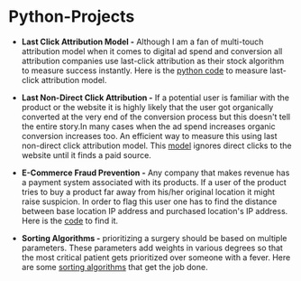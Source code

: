 # Python-Projects
* **Last Click Attribution Model -** Although I am a fan of multi-touch attribution model when it comes to digital ad spend and conversion all attribution companies use last-click attribution as their stock algorithm to measure success instantly. Here is the [python code](https://github.com/cdevairakkam7/Python-Projects/blob/master/Last%20Click%20Attribution%20Model.py) to measure last-click attribution model.

* **Last Non-Direct Click Attribution -** If a potential user is familiar with the product or the website it is highly likely that the user got organically converted at the very end of the conversion process but this doesn't tell the entire story.In many cases when the ad spend increases organic conversion increases too. An efficient way to measure this using last non-direct click attribution model. This [model](https://github.com/cdevairakkam7/Python-Projects/blob/master/Last%20Non%20Direct%20Click%20Attribution%20Model.py) ignores direct clicks to the website until it finds a paid source.  

* **E-Commerce Fraud Prevention -** Any company that makes revenue has a payment system associated with its products. If a user of the product tries to buy a product far away from his/her original location it might raise suspicion. In order to flag this user one has to find the distance between base location IP address and purchased location's IP address. Here is the [code](https://github.com/cdevairakkam7/Python-Projects/blob/master/Distance%20Between%20Two%20IP%20Addresses.py) to find it.  

* **Sorting Algorithms -** prioritizing a surgery should be based on multiple parameters. These parameters add weights in various degrees so that the most critical patient gets prioritized over someone with a fever. Here are some [sorting algorithms](https://github.com/cdevairakkam7/Python-Projects/blob/master/Sorting%20Algorithms.py) that get the job done. 
